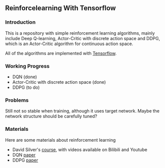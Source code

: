 ## Reinforcelearning With Tensorflow

### Introduction
This is a repository with simple reinforcement learning algorithms, mainly
include Deep Q-learning, Actor-Critic with discrete action space and DDPG, which is
an Actor-Critic algorithm for continuous action space.

All of the algorithms are implemented with [Tensorflow](https://www.tensorflow.org/).

### Working Progress

- DQN (done)
- Actor-Critic with discrete action space (done)
- DDPG (to do)

### Problems
Still not so stable when training, although it uses target network. Maybe
the network structure should be carefully tuned?

### Materials

Here are some materials about reinforcement learning
- David Silver's [course](http://www0.cs.ucl.ac.uk/staff/d.silver/web/Teaching.html), 
with videos available on Bilibili and Youtube
- DQN [paper](https://arxiv.org/abs/1312.5602)
- DDPG [paper](https://arxiv.org/abs/1509.02971)